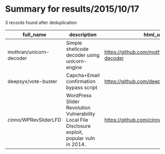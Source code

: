 
# Summary for results/2015/10/17
    
3 records found after deduplication

| full_name | description | html_url | matched_list | matched_count | pushed_at | size | stargazers_count | language | forks_count |
|-------------------------|------------------------------------------------------------------------------------------------|--------------------------------------------|----------------|-----------------|---------------------------|--------|--------------------|------------|---------------|
| mothran/unicorn-decoder | Simple shellcode decoder using unicorn-engine | https://github.com/mothran/unicorn-decoder | ['shellcode'] | 1 | 2015-10-17 01:21:11+00:00 | 176 | 93 | Python | 19 |
| deepsyx/vote-buster | Capcha+Email confirmation bypass script | https://github.com/deepsyx/vote-buster | ['exploit'] | 1 | 2015-10-17 02:18:01+00:00 | 148 | 17 | JavaScript | 6 |
| cinno/WPRevSliderLFD | WordPress Slider Revolution Vulnerability Local File Disclosure exploit, popular vuln in 2014. | https://github.com/cinno/WPRevSliderLFD | ['exploit'] | 1 | 2015-10-17 16:48:24+00:00 | 112 | 0 | PHP | 0 |

